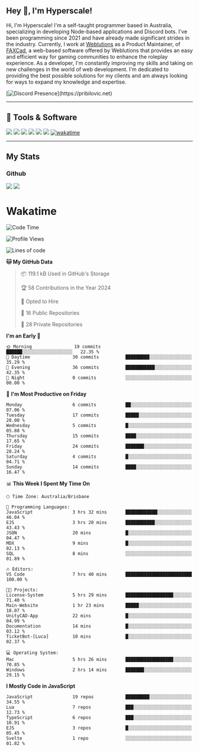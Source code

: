 ## Hey 👋, I'm Hyperscale!

Hi, I'm Hyperscale! I'm a self-taught programmer based in Australia, specializing in developing Node-based applications and Discord bots. I've been programming since 2021 and have already made significant strides in the industry. Currently, I work at [Weblutions](https://weblutions.com) as a Product Maintainer, of [FAXCad](https://weblutions.com/store/faxcad), a web-based software offered by Weblutions that provides an easy and efficient way for gaming communities to enhance the roleplay experience. As a developer, I'm constantly improving my skills and taking on new challenges in the world of web development. I'm dedicated to providing the best possible solutions for my clients and am always looking for ways to expand my knowledge and expertise.

[![Discord Presence](https://lanyard.cnrad.dev/api/906061699562475581?=idleMessage=:Just%Chillin%With%My%Kangaroo!)](https://pribilovic.net)

<p align="center">
<a href="https://github.com/Hyperscale1">
</a>
</p>

---
## 🔧 Tools & Software
![](https://img.shields.io/badge/HTML5-E34F26?style=for-the-badge&logo=html5&logoColor=white) ![](https://img.shields.io/badge/CSS3-1572B6?style=for-the-badge&logo=css3&logoColor=white) ![](https://img.shields.io/badge/MySQL-005C84?style=for-the-badge&logo=mysql&logoColor=white) ![](https://img.shields.io/badge/Ubuntu-E95420?style=for-the-badge&logo=ubuntu&logoColor=white) ![](https://img.shields.io/badge/JavaScript-F7DF1E?style=for-the-badge&logo=javascript&logoColor=black) ![](	https://img.shields.io/badge/Node.js-43853D?style=for-the-badge&logo=node.js&logoColor=white) [![wakatime](https://wakatime.com/badge/user/6e098b16-30e8-493e-bf77-598fafbb912d.svg?style=for-the-badge)](https://wakatime.com/@6e098b16-30e8-493e-bf77-598fafbb912d)


---
## My Stats

### Github
![](https://github-readme-stats.vercel.app/api?username=Hyperscale1&theme=blue-green)
![](https://github-readme-stats.vercel.app/api/top-langs/?username=Hyperscale1&theme=blue-green)

# Wakatime
<!--START_SECTION:waka-->
![Code Time](http://img.shields.io/badge/Code%20Time-714%20hrs%201%20min-blue)

![Profile Views](http://img.shields.io/badge/Profile%20Views-0-blue)

![Lines of code](https://img.shields.io/badge/From%20Hello%20World%20I%27ve%20Written-241.4%20thousand%20lines%20of%20code-blue)

**🐱 My GitHub Data** 

> 📦 119.1 kB Used in GitHub's Storage 
 > 
> 🏆 58 Contributions in the Year 2024
 > 
> 💼 Opted to Hire
 > 
> 📜 16 Public Repositories 
 > 
> 🔑 28 Private Repositories 
 > 
**I'm an Early 🐤** 

```text
🌞 Morning                19 commits          ██████░░░░░░░░░░░░░░░░░░░   22.35 % 
🌆 Daytime                30 commits          █████████░░░░░░░░░░░░░░░░   35.29 % 
🌃 Evening                36 commits          ███████████░░░░░░░░░░░░░░   42.35 % 
🌙 Night                  0 commits           ░░░░░░░░░░░░░░░░░░░░░░░░░   00.00 % 
```
📅 **I'm Most Productive on Friday** 

```text
Monday                   6 commits           ██░░░░░░░░░░░░░░░░░░░░░░░   07.06 % 
Tuesday                  17 commits          █████░░░░░░░░░░░░░░░░░░░░   20.00 % 
Wednesday                5 commits           █░░░░░░░░░░░░░░░░░░░░░░░░   05.88 % 
Thursday                 15 commits          ████░░░░░░░░░░░░░░░░░░░░░   17.65 % 
Friday                   24 commits          ███████░░░░░░░░░░░░░░░░░░   28.24 % 
Saturday                 4 commits           █░░░░░░░░░░░░░░░░░░░░░░░░   04.71 % 
Sunday                   14 commits          ████░░░░░░░░░░░░░░░░░░░░░   16.47 % 
```


📊 **This Week I Spent My Time On** 

```text
🕑︎ Time Zone: Australia/Brisbane

💬 Programming Languages: 
JavaScript               3 hrs 32 mins       ████████████░░░░░░░░░░░░░   46.04 % 
EJS                      3 hrs 20 mins       ███████████░░░░░░░░░░░░░░   43.43 % 
JSON                     20 mins             █░░░░░░░░░░░░░░░░░░░░░░░░   04.47 % 
MDX                      9 mins              █░░░░░░░░░░░░░░░░░░░░░░░░   02.13 % 
SQL                      8 mins              ░░░░░░░░░░░░░░░░░░░░░░░░░   01.89 % 

🔥 Editors: 
VS Code                  7 hrs 40 mins       █████████████████████████   100.00 % 

🐱‍💻 Projects: 
License-System           5 hrs 29 mins       ██████████████████░░░░░░░   71.40 % 
Main-Website             1 hr 23 mins        █████░░░░░░░░░░░░░░░░░░░░   18.07 % 
UnityCAD-App             22 mins             █░░░░░░░░░░░░░░░░░░░░░░░░   04.99 % 
Documentation            14 mins             █░░░░░░░░░░░░░░░░░░░░░░░░   03.12 % 
TicketBot-[Luca]         10 mins             █░░░░░░░░░░░░░░░░░░░░░░░░   02.37 % 

💻 Operating System: 
Mac                      5 hrs 26 mins       ██████████████████░░░░░░░   70.85 % 
Windows                  2 hrs 14 mins       ███████░░░░░░░░░░░░░░░░░░   29.15 % 
```

**I Mostly Code in JavaScript** 

```text
JavaScript               19 repos            █████████░░░░░░░░░░░░░░░░   34.55 % 
Lua                      7 repos             ███░░░░░░░░░░░░░░░░░░░░░░   12.73 % 
TypeScript               6 repos             ███░░░░░░░░░░░░░░░░░░░░░░   10.91 % 
EJS                      3 repos             █░░░░░░░░░░░░░░░░░░░░░░░░   05.45 % 
Svelte                   1 repo              ░░░░░░░░░░░░░░░░░░░░░░░░░   01.82 % 
```




<!--END_SECTION:waka-->